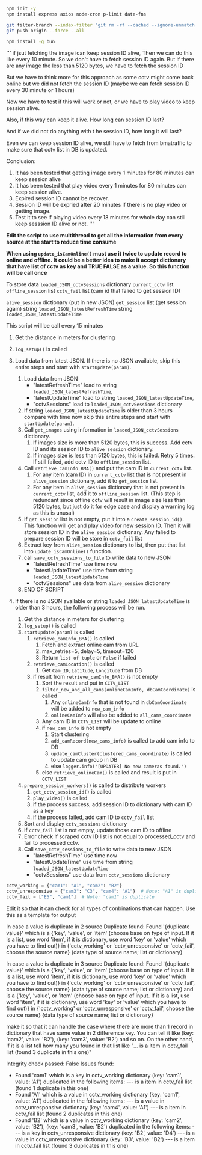 ```bash
npm init -y
npm install express axios node-cron p-limit date-fns
```

```bash
git filter-branch --index-filter "git rm -rf --cached --ignore-unmatch ./.env.prod" HEAD
git push origin --force --all
```

```bash
npm install -g bun
```






'''
if jsut fetching the image ican keep session ID alive, Then we can do this like every 10 minute. So we don't have to fetch session ID again.
But if there are any image the less than 5120 bytes, we have to fetch the session ID 

But we have to think more for this approach as some cctv might come back online but we did not fetch the session ID (maybe we can fetch session ID every 30 minute or 1 hours)

Now we have to test if this will work or not, or we have to play video to keep session alive.

Also, if this way can keep it alive. How long can session ID last? 


And if we did not do anything with t he session ID, how long it will last?

Even we can keep session ID alive, we still have to fetch from bmatraffic to make sure that cctv list in DB is updated.

Conclusion:
1. It has been tested that getting image every 1 minutes for 80 minutes can keep session alive
2. It has been tested that play video every 1 minutes for 80 minutes can keep session alive.
3. Expired session ID cannot be recover.
4. Session ID will be expried after 20 minutes if there is no play video or getting image.
5. Test it to see if playing video every 18 minutes for whole day can still keep sesssion ID alive or not.
'''

**Edit the script to use multithread to get all the information from every source at the start to reduce time consume**

**When using `update_isCamOnline()` must use it twice to update record to online and offline. It could be a better idea to make it accept dictionary that have list of cctv as key and TRUE FALSE as a value. So this function will be call once**

To store data
`loaded_JSON_cctvSessions` dictionary
`current_cctv` list
`offline_session` list
`cctv_fail` list (cam id that falied to get session ID)


`alive_session` dictionary (put in new JSON)
`get_session` list (get session again)
string `loaded_JSON_latestRefreshTime`
string `loaded_JSON_latestUpdateTime`


This script will be call every 15 minutes 
1. Get the distance in meters for clustering
2. `log_setup()` is called
3. Load data from latest JSON. If there is no JSON available, skip this entire steps and start with `startUpdate(param)`.
    1. Load data from JSON
        - "latestRefreshTime" load to string `loaded_JSON_latestRefreshTime`,
        - "latestUpdateTime" load to string `loaded_JSON_latestUpdateTime`,
        - "cctvSessions" load to `loaded_JSON_cctvSessions` dictionary
    2. If string `loaded_JSON_latestUpdateTime` is older than 3 hours compare with time now skip this entire steps and start with `startUpdate(param)`.
    3. Call `get_images` using information in `loaded_JSON_cctvSessions` dictionary.
        1. If images size is more than 5120 bytes, this is success. Add cctv ID and its session ID to `alive_session` dictionary.
        2. If images size is less than 5120 bytes, this is failed. Retry 5 times. If still failed, add cctv ID to `offline_session` list.
    4. Call `retrieve_camInfo_BMA()` and put the cam ID in `current_cctv` list.
        1. For any item (cam ID) in `current_cctv` list that is not present in `alive_session` dictionary, add it to `get_session` list.
        2. For any item in `alive_session` dictionary that is not present in `current_cctv` list, add it to `offline_session` list. (This step is redundant since offline cctv will result in image size less than 5120 bytes, but just do it for edge case and display a warning log as this is unusal)
    5. If `get_session` list is not empty, put it into a `create_session_id()`. This function will get and play video for new session ID. Then it will store session ID in the `alive_session` dictionary. Any falied to prepare session ID will be store in `cctv_fail` list
    6. Extract key from `alive_session` dictionary to list, then put that list into `update_isCamOnline()` function.
    7. call `save_cctv_sessions_to_file` to write data to new JSON
        - "latestRefreshTime" use time now
        - "latestUpdateTime" use time from string `loaded_JSON_latestUpdateTime`
        - "cctvSessions" use data from `alive_session` dictionary
    8. END OF SCRIPT

2. If there is no JSON available or string `loaded_JSON_latestUpdateTime` is older than 3 hours, the following process will be run.
    1. Get the distance in meters for clustering
    2. `log_setup()` is called
    3. `startUpdate(param)` is called
        1. `retrieve_camInfo_BMA()` is called 
            1. Fetch and extract online cam from URL
            2. max_retries=5, delay=5, timeout=120
            3. Return `list of tuple` or `False` if failed
        2. `retrieve_camLocation()` is called
            1. Get `Cam_ID`, `Latitude`, `Longitude` from DB
        3. if result from `retrieve_camInfo_BMA()` is not empty
            1. Sort the result and put in `CCTV_LIST`
            2. `filter_new_and_all_cams(onlineCamInfo, dbCamCoordinate)` is called
                1. Any `onlineCamInfo` that is not found in `dbCamCoordinate` will be added to `new_cam_info`
                2. `onlineCamInfo` will also be added to `all_cams_coordinate`
            3. Any cam ID in `CCTV_LIST` will be update to online
            4. if `new_cam_info` is not empty
                1. Start clustering
                2. `add_camRecord(new_cams_info)` is called to add cam info to DB
                3. `update_camCluster(clustered_cams_coordinate)` is called to update cam group in DB
                4. else `logger.info("[UPDATER] No new cameras found.")`
            5. else `retrieve_onlineCam()` is called and result is put in `CCTV_LIST`
    4. `prepare_session_workers()` is called to distribute workers
        1. `get_cctv_session_id()` is called
        2. `play_video()` is called
        3. if the process success, add session ID to dictionary with cam ID as a key
        4. if the process failed, add cam ID to `cctv_fail` list
    5. Sort and display `cctv_sessions` dictionary
    6. If `cctv_fail` list is not empty, update those cam ID to offline
    7. Error check if scraped cctv ID list is not equal to processed_cctv and fail to processed cctv.
    8. Call `save_cctv_sessions_to_file` to write data to new JSON
        - "latestRefreshTime" use time now
        - "latestUpdateTime" use time from string `loaded_JSON_latestUpdateTime`
        - "cctvSessions" use data from `cctv_sessions` dictionary








```python
cctv_working = {"cam1": "A1", "cam2": "B2"}
cctv_unresponsive = {"cam3": "C3", "cam4": "A1"}  # Note: "A1" is duplicate
cctv_fail = ["E5", "cam1"]  # Note: "cam1" is duplicate
```
Edit it so that it can check for all types of conbinations that can happen. Use this as a template for output

In case a value is duplicate in 2 source
Duplicate found: Found '{duplicate value}' which is a {'key', 'value', or 'item' (choose base on type of input. If it is a list, use word 'item', if it is dictionary, use word 'key' or 'value' which you have to find out)} in {'cctv_working' or 'cctv_unresponsive' or 'cctv_fail', choose the source name} {data type of source name; list or dictionary}

In case a value is duplicate in 3 source
Duplicate found: Found '{duplicate value}' which is a {'key', 'value', or 'item' (choose base on type of input. If it is a list, use word 'item', if it is dictionary, use word 'key' or 'value' which you have to find out)} in {'cctv_working' or 'cctv_unresponsive' or 'cctv_fail', choose the source name} {data type of source name; list or dictionary} and is a {'key', 'value', or 'item' (choose base on type of input. If it is a list, use word 'item', if it is dictionary, use word 'key' or 'value' which you have to find out)} in {'cctv_working' or 'cctv_unresponsive' or 'cctv_fail', choose the source name} {data type of source name; list or dictionary}


make it so that it can handle the case where there are more than 1 record in dictionary that have same value in 2 differemce key. You can tell it like (key: 'cam2', value: 'B2'), (key: 'cam3', value: 'B2') and so on. On the other hand, if it is a list tell how many you found in that list like "... is a item in cctv_fail list (found 3 duplicate in this one)"



Integrity check passed: False
Issues found:
- Found 'cam1' which is a key in cctv_working dictionary (key: 'cam1', value: 'A1') duplicated in the following items:
--- is a item in cctv_fail list (found 1 duplicate in this one)
- Found 'A1' which is a value in cctv_working dictionary (key: 'cam1', value: 'A1') duplicated in the following items:
--- is a value in cctv_unresponsive dictionary (key: 'cam4', value: 'A1')
--- is a item in cctv_fail list (found 2 duplicates in this one)
- Found 'B2' which is a value in cctv_working dictionary (key: 'cam2', value: 'B2'), (key: 'cam3', value: 'B2') duplicated in the following items:
--- is a key in cctv_unresponsive dictionary (key: 'B2', value: 'D4')
--- is a value in cctv_unresponsive dictionary (key: 'B3', value: 'B2')
--- is a item in cctv_fail list (found 3 duplicates in this one)

